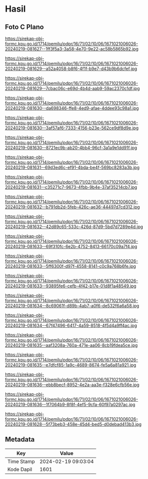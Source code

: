 # Hasil

## Foto C Plano

https://sirekap-obj-formc.kpu.go.id/1714/pemilu/pdpr/16/71/02/10/06/1671021006026-20240219-081627--1ff3f5a3-3a58-4e70-9e22-ac58b5865b92.jpg

https://sirekap-obj-formc.kpu.go.id/1714/pemilu/pdpr/16/71/02/10/06/1671021006026-20240219-081629--a52a4058-b8f6-4f1f-b9e7-d43b9b6dcfef.jpg

https://sirekap-obj-formc.kpu.go.id/1714/pemilu/pdpr/16/71/02/10/06/1671021006026-20240219-081629--7cbac06c-e69d-4b4d-aab9-59ac2370c1df.jpg

https://sirekap-obj-formc.kpu.go.id/1714/pemilu/pdpr/16/71/02/10/06/1671021006026-20240219-081630--da698346-ffe8-4ed9-afae-4ddee93c98a1.jpg

https://sirekap-obj-formc.kpu.go.id/1714/pemilu/pdpr/16/71/02/10/06/1671021006026-20240219-081630--3af57af6-7333-4156-b23e-562ce9df8d9e.jpg

https://sirekap-obj-formc.kpu.go.id/1714/pemilu/pdpr/16/71/02/10/06/1671021006026-20240219-081630--8721ec9b-ab20-4bb4-96cf-3a1a9e1dd91f.jpg

https://sirekap-obj-formc.kpu.go.id/1714/pemilu/pdpr/16/71/02/10/06/1671021006026-20240219-081631--69d3ed6c-ef91-4bda-be4f-569bc8283a3b.jpg

https://sirekap-obj-formc.kpu.go.id/1714/pemilu/pdpr/16/71/02/10/06/1671021006026-20240219-081631--c35271c7-9673-4fbb-9b4e-37af35214cb7.jpg

https://sirekap-obj-formc.kpu.go.id/1714/pemilu/pdpr/16/71/02/10/06/1671021006026-20240219-081632--b791db2d-5feb-426c-ae36-44497d7cd312.jpg

https://sirekap-obj-formc.kpu.go.id/1714/pemilu/pdpr/16/71/02/10/06/1671021006026-20240219-081632--42d89c65-533c-426d-87d9-5bd7d7289e4d.jpg

https://sirekap-obj-formc.kpu.go.id/1714/pemilu/pdpr/16/71/02/10/06/1671021006026-20240219-081633--69f310fc-6e2b-4752-8413-66170c09a7f4.jpg

https://sirekap-obj-formc.kpu.go.id/1714/pemilu/pdpr/16/71/02/10/06/1671021006026-20240219-081633--5ff6300f-d97f-4558-8141-c0c9a768b6fe.jpg

https://sirekap-obj-formc.kpu.go.id/1714/pemilu/pdpr/16/71/02/10/06/1671021006026-20240219-081633--93895fe6-cefb-4f42-b17e-01d8f1a48549.jpg

https://sirekap-obj-formc.kpu.go.id/1714/pemilu/pdpr/16/71/02/10/06/1671021006026-20240219-081634--8c69061f-d89b-4ab7-a0f6-de532f6a6a58.jpg

https://sirekap-obj-formc.kpu.go.id/1714/pemilu/pdpr/16/71/02/10/06/1671021006026-20240219-081634--67f47496-6417-4a59-8518-4f5d4a9ff4ac.jpg

https://sirekap-obj-formc.kpu.go.id/1714/pemilu/pdpr/16/71/02/10/06/1671021006026-20240219-081635--aaf3208a-760a-471e-aa06-8cb19fdea5ce.jpg

https://sirekap-obj-formc.kpu.go.id/1714/pemilu/pdpr/16/71/02/10/06/1671021006026-20240219-081635--e7dfcf85-1a9c-4689-8674-fe5a6a81a921.jpg

https://sirekap-obj-formc.kpu.go.id/1714/pemilu/pdpr/16/71/02/10/06/1671021006026-20240219-081636--ebb8becf-8952-4e2a-aa3e-f328e6cfb56e.jpg

https://sirekap-obj-formc.kpu.go.id/1714/pemilu/pdpr/16/71/02/10/06/1671021006026-20240219-081636--1f7064b9-8f8f-4ef5-9cfa-60f97a0297ac.jpg

https://sirekap-obj-formc.kpu.go.id/1714/pemilu/pdpr/16/71/02/10/06/1671021006026-20240219-081628--5f73beb3-458e-45d4-bed5-d0debad413b3.jpg


## Metadata

| Key        | Value               |
| ---------- | ------------------- |
| Time Stamp | 2024-02-19 09:03:04 |
| Kode Dapil | 1601                |




